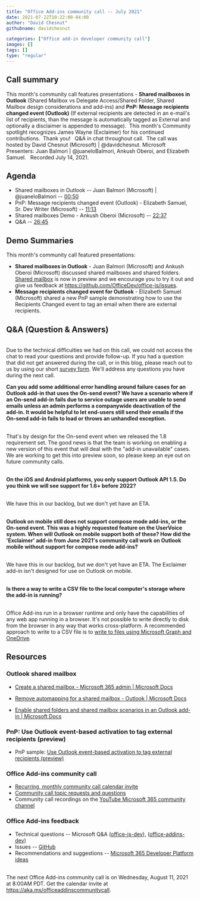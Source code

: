 ```yaml
---
title: "Office Add-ins community call -- July 2021"
date: 2021-07-22T10:22:00-04:00
author: "David Chesnut"
githubname: davidchesnut

categories: ["Office add-in developer community call"]
images: []
tags: []
type: "regular"
---
```


## Call summary



This month's community call features presentations - **Shared mailboxes
in Outlook** (Shared Mailbox vs Delegate Access/Shared Folder, Shared
Mailbox design considerations and add-ins) and **PnP: Message recipients
changed event (Outlook)** (If external recipients are detected in an
e-mail's list of recipients, than the message is automatically tagged as
External and optionally a disclaimer is appended to message).  This
month's Community spotlight recognizes James Wayne (Exclaimer) for his
continued contributions.  Thank you!   Q&A in chat throughout call.  The
call was hosted by David Chesnut (Microsoft) | @davidchesnut.
Microsoft Presenters: Juan Balmori | @juaneloBalmori, Ankush Oberoi,
and Elizabeth Samuel.   Recorded July 14, 2021.

## Agenda

-   Shared mailboxes in Outlook -- Juan Balmori (Microsoft) |
    @juaneloBalmori -- [00:50](https://youtu.be/zZpelH7CxJ8?t=50)
-   PnP: Message recipients changed event (Outlook) - Elizabeth Samuel,
    Sr. Dev Writer (Microsoft) --
    [11:13](https://youtu.be/zZpelH7CxJ8?t=673)
-   Shared mailboxes Demo - Ankush Oberoi (Microsoft) --
    [22:37](https://youtu.be/zZpelH7CxJ8?t=1357)
-   Q&A -- [26:45](https://youtu.be/zZpelH7CxJ8?t=1605)

## Demo Summaries

This month's community call featured presentations:

-   **Shared mailboxes in Outlook** - Juan Balmori (Microsoft) and
    Ankush Oberoi (Microsoft) discussed shared mailboxes and shared
    folders. [Shared
    mailbox](https://learn.microsoft.com/microsoft-365/admin/email/about-shared-mailboxes)
    is now in preview and we encourage you to try it out and give us
    feedback at <https://github.com/OfficeDev/office-js/issues>.
-   **Message recipients changed event for Outlook** - Elizabeth Samuel
    (Microsoft) shared a new PnP sample demonstrating how to use the
    Recipients Changed event to tag an email when there are external
    recipients.


## Q&A (Question & Answers)


\
Due to the technical difficulties we had on this call, we could not
access the chat to read your questions and provide follow-up. If you had
a question that did not get answered during the call, or in this blog,
please reach out to us by using our short [survey
form](https://aka.ms/officeaddinsform). We'll address any questions you
have during the next call.

**Can you add some additional error handling around failure cases for an
Outlook add-in that uses the On-send event? We have a scenario where if
an On-send add-in fails due to service outage users are unable to send
emails unless an admin performs a companywide deactivation of the
add-in. It would be helpful to let end-users still send their emails if
the On-send add-in fails to load or throws an unhandled exception.**

\
That's by design for the On-send event when we released the 1.8
requirement set. The good news is that the team is working on enabling a
new version of this event that will deal with the "add-in unavailable"
cases. We are working to get this into preview soon, so please keep an
eye out on future community calls.

\
**On the iOS and Android platforms, you only support Outlook API 1.5. Do
you think we will see support for 1.6+ before 2022?**

\
We have this in our backlog, but we don't yet have an ETA.

\
**Outlook on mobile still does not support compose mode add-ins, or the
On-send event. This was a highly requested feature on the UserVoice
system. When will Outlook on mobile support both of these? How did the
'Exclaimer' add-in from June 2021's community call work on Outlook
mobile without support for compose mode add-ins?**

\
We have this in our backlog, but we don't yet have an ETA. The
Exclaimer add-in isn't designed for use on Outlook on mobile.

\
**Is there a way to write a CSV file to the local computer's storage
where the add-in is running?**

\
Office Add-ins run in a browser runtime and only have the capabilities
of any web app running in a browser. It's not possible to write
directly to disk from the browser in any way that works cross-platform.
A recommended approach to write to a CSV file is to [write to files
using Microsoft Graph and
OneDrive](https://learn.microsoft.com/graph/api/resources/onedrive?view=graph-rest-1.0).

## Resources

### Outlook shared mailbox

-   [Create a shared mailbox - Microsoft 365 admin | Microsoft
    Docs](https://learn.microsoft.com/microsoft-365/admin/email/create-a-shared-mailbox)

-   [Remove automapping for a shared mailbox - Outlook | Microsoft
    Docs](https://learn.microsoft.com/outlook/troubleshoot/profiles-and-accounts/remove-automapping-for-shared-mailbox)

-   [Enable shared folders and shared mailbox scenarios in an Outlook
    add-in | Microsoft
    Docs](https://learn.microsoft.com/office/dev/add-ins/outlook/delegate-access?tabs=windows)

### PnP: Use Outlook event-based activation to tag external recipients (preview)

-   PnP sample: [Use Outlook event-based activation to tag external
    recipients
    (preview)](https://github.com/OfficeDev/PnP-OfficeAddins/tree/main/Samples/outlook-tag-external)

### Office Add-ins community call

-   [Recurring, monthly community call calendar
    invite](https://aka.ms/officeaddinscommunitycall)
-   [Community call topic requests and
    questions](https://aka.ms/officeaddinsform)
-   Community call recordings on the [YouTube Microsoft 365 community
    channel](https://www.youtube.com/channel/UC_mKdhw-V6CeCM7gTo_Iy7w)

### Office Add-ins feedback

-   Technical questions -- Microsoft Q&A
    ([office-js-dev](https://learn.microsoft.com/answers/topics/office-js-dev.html)),
    ([office-addins-dev](https://learn.microsoft.com/answers/topics/office-addins-dev.html))
-   Issues -- [GitHub](https://github.com/OfficeDev/office-js/issues)
-   Recommendations and suggestions -- [Microsoft 365 Developer Platform
    ideas](https://techcommunity.microsoft.com/t5/microsoft-365-developer-platform/idb-p/Microsoft365DeveloperPlatform)

\
The next Office Add-ins community call is on Wednesday, August 11, 2021
at 8:00AM PDT. Get the calendar invite at
<https://aka.ms/officeaddinscommunitycall>.

 

